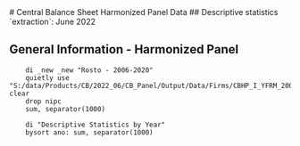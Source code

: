 <meta charset="utf-8"/>
# Central Balance Sheet Harmonized Panel Data
## Descriptive statistics
`extraction`: June 2022

## **General Information - Harmonized Panel**

```
    di _new _new "Rosto - 2006-2020"
    quietly use "S:/data/Products/CB/2022_06/CB_Panel/Output/Data/Firms/CBHP_I_YFRM_20062020_JUN22_ROSTO_V01.dta", clear
    drop nipc
    sum, separator(1000)

    di "Descriptive Statistics by Year"
    bysort ano: sum, separator(1000)
```
